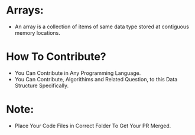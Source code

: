 # Arrays:
- An array is a collection of items of same data type stored at contiguous memory locations.

# How To Contribute?
- You Can Contribute in Any Programming Language.
- You Can Contribute, Algorithims and Related Question, to this Data Structure Specifically.

# Note:
- Place Your Code Files in Correct Folder To Get Your PR Merged.

